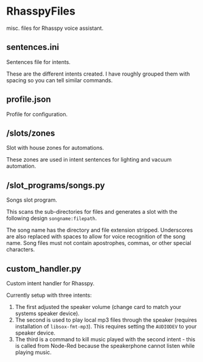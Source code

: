# RhasspyFiles
misc. files for Rhasspy voice assistant.


## sentences.ini
Sentences file for intents.

These are the different intents created.  I have roughly grouped them with spacing so you can tell similar commands.

  
## profile.json
Profile for configuration.


## /slots/zones
Slot with house zones for automations.

These zones are used in intent sentences for lighting and vacuum automation.


## /slot_programs/songs.py
Songs slot program.

This scans the sub-directories for files and generates a slot with the following design `songname:filepath`.

The song name has the directory and file extension stripped.  Underscores are also replaced with spaces to allow for voice recognition of the song name.
Song files must not contain apostrophes, commas, or other special characters.


## custom_handler.py
Custom intent handler for Rhasspy.

Currently setup with three intents:
  1) The first adjusted the speaker volume (change card to match your systems speaker device).
  2) The second is used to play local mp3 files through the speaker (requires installation of `libsox-fmt-mp3`).  This requires setting the `AUDIODEV` to your speaker device.
  3) The third is a command to kill music played with the second intent - this is called from Node-Red because the speakerphone cannot listen while playing music.
